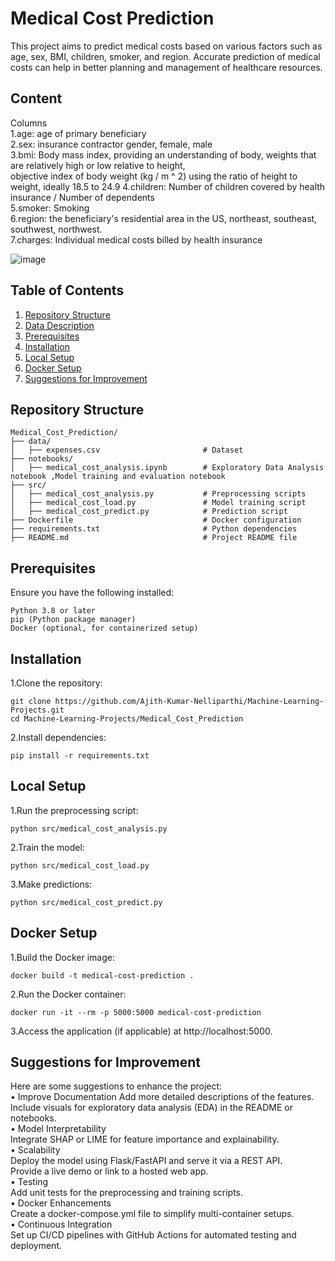 # Medical Cost Prediction

This project aims to predict medical costs based on various factors such as age, sex, BMI, children, smoker, and region. Accurate prediction of medical costs can help in better planning and management of healthcare resources.
## Content
Columns\
1.age: age of primary beneficiary\
2.sex: insurance contractor gender, female, male\
3.bmi: Body mass index, providing an understanding of body, weights that are relatively high or low relative to height,\
objective index of body weight (kg / m ^ 2) using the ratio of height to weight, ideally 18.5 to 24.9
4.children: Number of children covered by health insurance / Number of dependents\
5.smoker: Smoking\
6.region: the beneficiary's residential area in the US, northeast, southeast, southwest, northwest.\
7.charges: Individual medical costs billed by health insurance

![image](https://github.com/user-attachments/assets/5f83da9c-81ff-4e83-b074-70773c5b45e7)


## Table of Contents

1. [Repository Structure](#repository-structure)
2. [Data Description](#data-description)
3. [Prerequisites](#prerequisites)
4. [Installation](#installation)
5. [Local Setup](#local-setup)
6. [Docker Setup](#docker-setup)
7. [Suggestions for Improvement](#suggestions-for-improvement)

## Repository Structure

```
Medical_Cost_Prediction/
├── data/
│   ├── expenses.csv                       # Dataset
├── notebooks/
│   ├── medical_cost_analysis.ipynb        # Exploratory Data Analysis notebook ,Model training and evaluation notebook
├── src/
│   ├── medical_cost_analysis.py           # Preprocessing scripts
│   ├── medical_cost_load.py               # Model training script
│   ├── medical_cost_predict.py            # Prediction script
├── Dockerfile                             # Docker configuration
├── requirements.txt                       # Python dependencies
├── README.md                              # Project README file
```

## Prerequisites
Ensure you have the following installed:
```
Python 3.8 or later
pip (Python package manager)
Docker (optional, for containerized setup)
```
## Installation
1.Clone the repository:
```
git clone https://github.com/Ajith-Kumar-Nelliparthi/Machine-Learning-Projects.git
cd Machine-Learning-Projects/Medical_Cost_Prediction
```
2.Install dependencies:
```
pip install -r requirements.txt
```
## Local Setup
1.Run the preprocessing script:
```
python src/medical_cost_analysis.py
```
2.Train the model:
```
python src/medical_cost_load.py
```
3.Make predictions:
```
python src/medical_cost_predict.py
```
## Docker Setup
1.Build the Docker image:
```
docker build -t medical-cost-prediction .
```
2.Run the Docker container:
```
docker run -it --rm -p 5000:5000 medical-cost-prediction
```
3.Access the application (if applicable) at http://localhost:5000.

## Suggestions for Improvement
Here are some suggestions to enhance the project:\
• Improve Documentation
Add more detailed descriptions of the features.\
Include visuals for exploratory data analysis (EDA) in the README or notebooks.\
• Model Interpretability\
Integrate SHAP or LIME for feature importance and explainability.\
• Scalability\
Deploy the model using Flask/FastAPI and serve it via a REST API.\
Provide a live demo or link to a hosted web app.\
• Testing\
Add unit tests for the preprocessing and training scripts.\
• Docker Enhancements\
Create a docker-compose.yml file to simplify multi-container setups.\
• Continuous Integration\
Set up CI/CD pipelines with GitHub Actions for automated testing and deployment.
